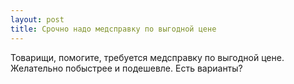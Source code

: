 ```yaml
---
layout: post 
title: Срочно надо медсправку по выгодной цене 
--- 
```

Товарищи, помогите, требуется медсправку по выгодной цене. Желательно побыстрее и подешевле. Есть варианты?